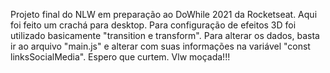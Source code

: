 Projeto final do NLW em preparação ao DoWhile 2021 da Rocketseat.
Aqui foi feito um crachá para desktop. Para configuração de efeitos 3D foi utilizado basicamente "transition e transform".
Para alterar os dados, basta ir ao arquivo "main.js" e alterar com suas informações na variável "const linksSocialMedia".
Espero que curtem. Vlw moçada!!!